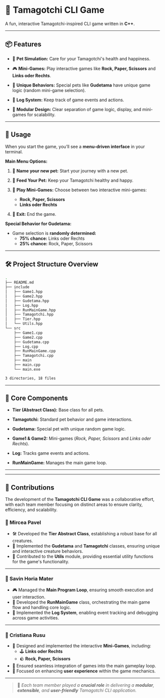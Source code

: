 # 🐾 **Tamagotchi CLI Game**

A fun, interactive Tamagotchi-inspired CLI game written in **C++**.

---

## 📦 **Features**

- 🐶 **Pet Simulation:** Care for your Tamagotchi's health and happiness.  

- 🎮 **Mini-Games:** Play interactive games like **Rock, Paper, Scissors** and **Links oder Rechts**.  

- 🤖 **Unique Behaviors:** Special pets like **Gudetama** have unique game logic (random mini-game selection).  

- 📝 **Log System:** Keep track of game events and actions.  

- 🧩 **Modular Design:** Clear separation of game logic, display, and mini-games for scalability.  

---

## 🚀 **Usage**

When you start the game, you’ll see a **menu-driven interface** in your terminal.

**Main Menu Options:**  

1. 🐣 **Name your new pet:** Start your journey with a new pet.  

2. 🍔 **Feed Your Pet:** Keep your Tamagotchi healthy and happy.  

3. 🎲 **Play Mini-Games:** Choose between two interactive mini-games:  
   - **Rock, Paper, Scissors**  
   - **Links oder Rechts**  

4. 🛑 **Exit:** End the game.  

**Special Behavior for Gudetama:**  
- Game selection is **randomly determined:**  
   - **75% chance:** Links oder Rechts  
   - **25% chance:** Rock, Paper, Scissors  

---

## 🛠️ **Project Structure Overview**
```bash
.
├── README.md
├── include
│   ├── Game1.hpp
│   ├── Game2.hpp
│   ├── Gudetama.hpp
│   ├── Log.hpp
│   ├── RunMainGame.hpp
│   ├── Tamagotchi.hpp
│   ├── Tier.hpp
│   └── Utils.hpp
└── src
    ├── Game1.cpp
    ├── Game2.cpp
    ├── Gudetama.cpp
    ├── Log.cpp
    ├── RunMainGame.cpp
    ├── Tamagotchi.cpp
    ├── main
    ├── main.cpp
    └── main.exe

3 directories, 18 files
```
---

## 🧠 **Core Components**

- **Tier (Abstract Class):** Base class for all pets.  

- **Tamagotchi:** Standard pet behavior and game interactions.  

- **Gudetama:** Special pet with unique random game logic.  

- **Game1 & Game2:** Mini-games (*Rock, Paper, Scissors* and *Links oder Rechts*).  

- **Log:** Tracks game events and actions.  

- **RunMainGame:** Manages the main game loop.  

---
 
 ---
 
## 🤝 **Contributions**

The development of the **Tamagotchi CLI Game** was a collaborative effort, with each team member focusing on distinct areas to ensure clarity, efficiency, and scalability.

### **👤 Mircea Pavel**  
- 🛠️ Developed the **Tier Abstract Class**, establishing a robust base for all creatures.  
- 🐾 Implemented the **Gudetama** and **Tamagotchi** classes, ensuring unique and interactive creature behaviors.  
- 🧰 Contributed to the **Utils** module, providing essential utility functions for the game's functionality.  

---

### **👤 Savin Horia Mater**  
- 🎮 Managed the **Main Program Loop**, ensuring smooth execution and user interaction.  
- 🔄 Developed the **RunMainGame** class, orchestrating the main game flow and handling core logic.  
- 📝 Implemented the **Log System**, enabling event tracking and debugging across game activities.  

---

### **👤 Cristiana Rusu**  
- 🎲 Designed and implemented the interactive **Mini-Games**, including:  
   - 🕹️ **Links oder Rechts**  
   - 🪨 **Rock, Paper, Scissors**  
- 🔗 Ensured seamless integration of games into the main gameplay loop.  
- 🎯 Focused on enhancing **user experience** within the game mechanics.  

---

> 🧠 *Each team member played a **crucial role** in delivering a **modular**, **extensible**, and **user-friendly** Tamagotchi CLI application.*
